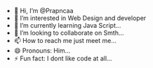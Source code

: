 - 👋 Hi, I’m @Prapncaa
- 👀 I’m interested in Web Design and developer
- 🌱 I’m currently learning Java Script...
- 💞️ I’m looking to collaborate on Smth...
- 📫 How to reach me just meet me...
- 😄 Pronouns: Him...
- ⚡ Fun fact: I dont like code at all...

<!---
Prapncaa/Prapncaa is a ✨ special ✨ repository because its `README.md` (this file) appears on your GitHub profile.
You can click the Preview link to take a look at your changes.
--->

